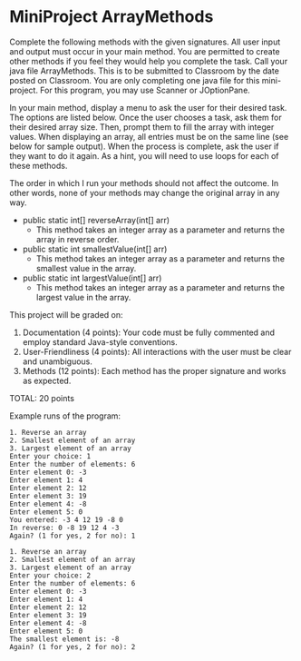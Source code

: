 # MiniProject ArrayMethods

Complete the following methods with the given signatures. All user input and output must occur in your main method. You are permitted to create other methods if you feel they would help you complete the task. Call your java file ArrayMethods. This is to be submitted to Classroom by the date posted on Classroom. You are only completing one java file for this mini-project. For this program, you may use Scanner or JOptionPane.

In your main method, display a menu to ask the user for their desired task. The options are listed below. Once the user chooses a task, ask them for their desired array size. Then, prompt them to fill the array with integer values. When displaying an array, all entries must be on the same line (see below for sample output). When the process is complete, ask the user if they want to do it again. As a hint, you will need to use loops for each of these methods.

The order in which I run your methods should not affect the outcome. In other words, none of your methods may change the original array in any way.

- public static int[] reverseArray(int[] arr)
  - This method takes an integer array as a parameter and returns the array in reverse order.
- public static int smallestValue(int[] arr)
  - This method takes an integer array as a parameter and returns the smallest value in the array.
- public static int largestValue(int[] arr)
  - This method takes an integer array as a parameter and returns the largest value in the array.

This project will be graded on:
1. Documentation (4 points): Your code must be fully commented and employ standard Java-style
conventions.
2. User-Friendliness (4 points): All interactions with the user must be clear and unambiguous.
3. Methods (12 points): Each method has the proper signature and works as expected.

TOTAL: 20 points

Example runs of the program:

```
1. Reverse an array
2. Smallest element of an array
3. Largest element of an array
Enter your choice: 1
Enter the number of elements: 6
Enter element 0: -3
Enter element 1: 4
Enter element 2: 12
Enter element 3: 19
Enter element 4: -8
Enter element 5: 0
You entered: -3 4 12 19 -8 0
In reverse: 0 -8 19 12 4 -3
Again? (1 for yes, 2 for no): 1

1. Reverse an array
2. Smallest element of an array
3. Largest element of an array
Enter your choice: 2
Enter the number of elements: 6
Enter element 0: -3
Enter element 1: 4
Enter element 2: 12
Enter element 3: 19
Enter element 4: -8
Enter element 5: 0
The smallest element is: -8
Again? (1 for yes, 2 for no): 2
```

